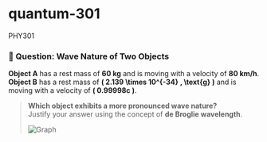 # quantum-301
PHY301

### 🧪 Question: Wave Nature of Two Objects

**Object A** has a rest mass of **60 kg** and is moving with a velocity of **80 km/h**.  
**Object B** has a rest mass of **\( 2.139 \times 10^{-34} \, \text{g} \)** and is moving with a velocity of **\( 0.99998c \)**.

> **Which object exhibits a more pronounced wave nature?**  
> Justify your answer using the concept of **de Broglie wavelength**.
>
> ![Graph](https://files.oaiusercontent.com/file-QEWPHHLjXrWce2xgPs5xjS?se=2025-04-17T03%3A06%3A23Z&sp=r&sv=2024-08-04&sr=b&rscc=max-age%3D299%2C%20immutable%2C%20private&rscd=attachment%3B%20filename%3D11a28027-1f72-435d-98b8-bbecc2aba7b0&sig=pmksH048mmQp2Hk0FjqWX1CWYW1dAXk8FJeLbsMxuDM%3D)

